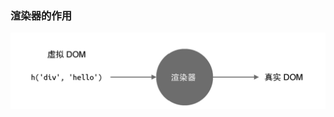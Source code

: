### 渲染器的作用
<p align="center">
  <!-- <a target="_blank" href="./更新性能.png"> -->
    <img alt="renderer" src="渲染器的作用.png" width="800">
  <!-- </a> -->
</p>
